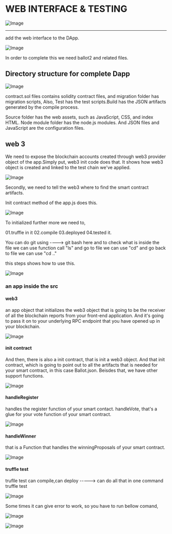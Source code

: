# WEB INTERFACE & TESTING

![Image](Images/truffle01.jpg)

-------
add the web interface to the DApp.

![Image](Images/Image2.PNG)

In order to complete this we need ballot2 and related files. 

## Directory structure for complete Dapp

![Image](Images/Image3.PNG)

contract.sol files contains solidity contract files, and migration folder has migration scripts, Also, Test has the test scripts.Build has the JSON artifacts generated by the compile process.

Source folder has the web assets, such as JavaScript, CSS, and index HTML. Node module folder has the node.js modules. And JSON files and JavaScript are the configuration files.

## web 3 

We need to expose the blockchain accounts created through web3 provider object of the app.Simply put, web3 init code does that. It shows how web3 object is created and linked to the test chain we've applied.

![Image](Images/Image4.PNG)

Secondly, we need to tell the web3 where to find the smart contract artifacts.

Init contract method of the app.js does this.

![Image](Images/Image5.PNG)

To initialized further more we need to,

  01.truffle in it
  02.compile
  03.deployed
  04.tested it.
  
You can do git using ----> git bash here and to check what is inside the file we can use function call "ls"
and go to file we can use "cd" 
and go back to file we can use "cd .."

this steps shows how to use this.

![Image](Images/Image6.gif)

### an app inside the src

#### web3

an app object that initializes the web3 object that is going to be the receiver of all the blockchain reports from your front-end application. And it's going to pass it on to your underlying RPC endpoint that you have opened up in your blockchain.

![Image](Images/Image7.PNG)

#### init contract

And then, there is also a init contract, that is init a web3 object. And that init contract, which is going to point out to all the artifacts that is needed for your smart contract, in this case Ballot.json. Beisdes that, we have other support functions.

![Image](Images/Image8.PNG)

#### handleRegister

handles the register function of your smart contact. handleVote, that's a glue for your vote function of your smart contract.

![Image](Images/Image9.PNG)

#### handleWinner

that is a Function that handles the winningProposals of your smart contract. 

![Image](Images/Image10.PNG)

#### truffle test

truflle test can compile,can deploy -----> can do all that in one command truffle test

![Image](Images/Image11.gif)

Some times it can give error to work, so you have to run bellow comand,

![Image](Images/Image12.PNG)

![Image](Images/Image1.PNG)















